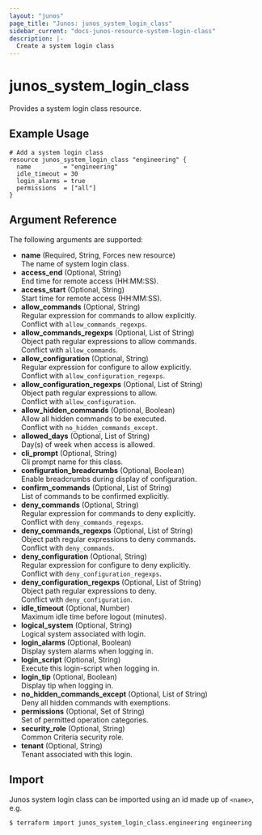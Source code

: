 ```yaml
---
layout: "junos"
page_title: "Junos: junos_system_login_class"
sidebar_current: "docs-junos-resource-system-login-class"
description: |-
  Create a system login class
---
```


# junos_system_login_class

Provides a system login class resource.

## Example Usage

```hcl
# Add a system login class
resource junos_system_login_class "engineering" {
  name         = "engineering"
  idle_timeout = 30
  login_alarms = true
  permissions  = ["all"]
}
```

## Argument Reference

The following arguments are supported:

- **name** (Required, String, Forces new resource)  
  The name of system login class.
- **access_end** (Optional, String)  
  End time for remote access (HH:MM:SS).
- **access_start** (Optional, String)  
  Start time for remote access (HH:MM:SS).
- **allow_commands** (Optional, String)  
  Regular expression for commands to allow explicitly.  
  Conflict with `allow_commands_regexps`.
- **allow_commands_regexps** (Optional, List of String)  
  Object path regular expressions to allow commands.  
  Conflict with `allow_commands`.
- **allow_configuration** (Optional, String)  
  Regular expression for configure to allow explicitly.  
  Conflict with `allow_configuration_regexps`.
- **allow_configuration_regexps** (Optional, List of String)  
  Object path regular expressions to allow.  
  Conflict with `allow_configuration`.
- **allow_hidden_commands** (Optional, Boolean)  
  Allow all hidden commands to be executed.  
  Conflict with `no_hidden_commands_except`.
- **allowed_days** (Optional, List of String)  
  Day(s) of week when access is allowed.
- **cli_prompt** (Optional, String)  
  Cli prompt name for this class.
- **configuration_breadcrumbs** (Optional, Boolean)  
  Enable breadcrumbs during display of configuration.
- **confirm_commands** (Optional, List of String)  
  List of commands to be confirmed explicitly.
- **deny_commands** (Optional, String)  
  Regular expression for commands to deny explicitly.  
  Conflict with `deny_commands_regexps`.
- **deny_commands_regexps** (Optional, List of String)  
  Object path regular expressions to deny commands.  
  Conflict with `deny_commands`.
- **deny_configuration** (Optional, String)  
  Regular expression for configure to deny explicitly.  
  Conflict with `deny_configuration_regexps`.
- **deny_configuration_regexps** (Optional, List of String)  
  Object path regular expressions to deny.  
  Conflict with `deny_configuration`.
- **idle_timeout** (Optional, Number)  
  Maximum idle time before logout (minutes).
- **logical_system** (Optional, String)  
  Logical system associated with login.
- **login_alarms** (Optional, Boolean)  
  Display system alarms when logging in.
- **login_script** (Optional, String)  
  Execute this login-script when logging in.
- **login_tip** (Optional, Boolean)  
  Display tip when logging in.
- **no_hidden_commands_except** (Optional, List of String)  
  Deny all hidden commands with exemptions.
- **permissions** (Optional, Set of String)  
  Set of permitted operation categories.
- **security_role** (Optional, String)  
  Common Criteria security role.
- **tenant** (Optional, String)  
  Tenant associated with this login.

## Import

Junos system login class can be imported using an id made up of `<name>`, e.g.

```shell
$ terraform import junos_system_login_class.engineering engineering
```
